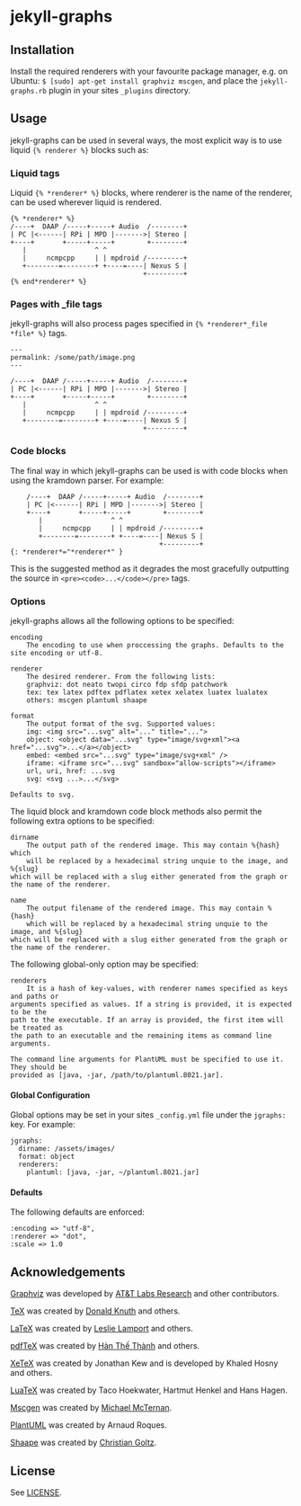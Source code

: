 # jekyll-graphs

## Installation

Install the required renderers with your favourite package manager, e.g. on Ubuntu: `$ [sudo] apt-get install graphviz mscgen`, and place the `jekyll-graphs.rb` plugin in your sites `_plugins` directory.

## Usage

jekyll-graphs can be used in several ways, the most explicit way is to use liquid `{% renderer %}` blocks such as:

### Liquid tags

Liquid `{% *renderer* %}` blocks, where renderer is the name of the renderer, can be used wherever liquid is rendered.

    {% *renderer* %}
    /----+  DAAP /-----+-----+ Audio  /--------+
    | PC |<------| RPi | MPD |------->| Stereo |
    +----+       +-----+-----+        +--------+
       |                 ^ ^
       |     ncmpcpp     | | mpdroid /---------+
       +--------=--------+ +----=----| Nexus S |
                                     +---------+
    {% end*renderer* %}

### Pages with _file tags

jekyll-graphs will also process pages specified in `{% *renderer*_file *file* %}` tags.

    ---
    permalink: /some/path/image.png
    ---
    
    /----+  DAAP /-----+-----+ Audio  /--------+
    | PC |<------| RPi | MPD |------->| Stereo |
    +----+       +-----+-----+        +--------+
       |                 ^ ^
       |     ncmpcpp     | | mpdroid /---------+
       +--------=--------+ +----=----| Nexus S |
                                     +---------+

### Code blocks

The final way in which jekyll-graphs can be used is with code blocks when using the kramdown parser. For example:

        /----+  DAAP /-----+-----+ Audio  /--------+
        | PC |<------| RPi | MPD |------->| Stereo |
        +----+       +-----+-----+        +--------+
           |                 ^ ^
           |     ncmpcpp     | | mpdroid /---------+
           +--------=--------+ +----=----| Nexus S |
                                         +---------+
    {: *renderer*="*renderer*" }

This is the suggested method as it degrades the most gracefully outputting the source in `<pre><code>...</code></pre>` tags.

### Options

jekyll-graphs allows all the following options to be specified:

    encoding
        The encoding to use when proccessing the graphs. Defaults to the site encoding or utf-8.
    
    renderer
        The desired renderer. From the following lists:
	    graphviz: dot neato twopi circo fdp sfdp patchwork
	    tex: tex latex pdftex pdflatex xetex xelatex luatex lualatex
	    others: mscgen plantuml shaape
    
    format
        The output format of the svg. Supported values:
	    img: <img src="...svg" alt="..." title="...">
	    object: <object data="...svg" type="image/svg+xml"><a href="...svg">...</a></object>
	    embed: <embed src="...svg" type="image/svg+xml" />
	    iframe: <iframe src="...svg" sandbox="allow-scripts"></iframe>
	    url, uri, href: ...svg
	    svg: <svg ...>...</svg>
	
	Defaults to svg.

The liquid block and kramdown code block methods also permit the following extra options to be specified:

    dirname
        The output path of the rendered image. This may contain %{hash} which
        will be replaced by a hexadecimal string unquie to the image, and %{slug}
	which will be replaced with a slug either generated from the graph or
	the name of the renderer.
    
    name
        The output filename of the rendered image. This may contain %{hash}
        which will be replaced by a hexadecimal string unquie to the image, and %{slug}
	which will be replaced with a slug either generated from the graph or
	the name of the renderer.

The following global-only option may be specified:

    renderers
        It is a hash of key-values, with renderer names specified as keys and paths or
	arguments specified as values. If a string is provided, it is expected to be the
	path to the executable. If an array is provided, the first item will be treated as
	the path to an executable and the remaining items as command line arguments.
	
	The command line arguments for PlantUML must be specified to use it. They should be
	provided as [java, -jar, /path/to/plantuml.8021.jar].

#### Global Configuration

Global options may be set in your sites `_config.yml` file under the `jgraphs:` key. For example:

    jgraphs:
      dirname: /assets/images/
      format: object
      renderers:
        plantuml: [java, -jar, ~/plantuml.8021.jar]

#### Defaults

The following defaults are enforced:

    :encoding => "utf-8",
    :renderer => "dot",
    :scale => 1.0

## Acknowledgements

[Graphviz](http://graphviz.org/) was developed by [AT&T Labs Research](http://www.att.com/labs/) and other contributors.

[TeX](https://www.tug.org/) was created by [Donald Knuth](https://cs.stanford.edu/~uno/) and others.

[LaTeX](http://latex-project.org/) was created by [Leslie Lamport](http://www.lamport.org/) and others.

[pdfTeX](https://www.tug.org/applications/pdftex/) was created by [Hàn Thế Thành](hanthethanh@gmail.com) and others.

[XeTeX](http://xetex.sourceforge.net/) was created by Jonathan Kew and is developed by Khaled Hosny and others.

[LuaTeX](http://www.luatex.org/) was created by Taco Hoekwater, Hartmut Henkel and Hans Hagen.

[Mscgen](http://www.mcternan.me.uk/mscgen/) was created by [Michael McTernan](http://www.mcternan.me.uk/).

[PlantUML](http://plantuml.com/) was created by Arnaud Roques.

[Shaape](https://github.com/christiangoltz/shaape) was created by [Christian Goltz](https://github.com/christiangoltz).

## License

See [LICENSE](https://github.com/tmthrgd/ditaa-ditaa/blob/master/LICENSE).